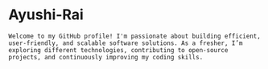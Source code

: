 # Ayushi-Rai

    Welcome to my GitHub profile! I'm passionate about building efficient, user-friendly, and scalable software solutions. As a fresher, I’m exploring different technologies, contributing to open-source projects, and continuously improving my coding skills.

